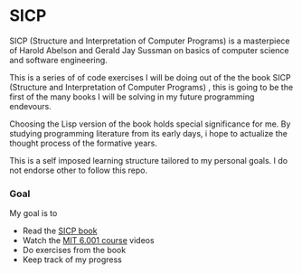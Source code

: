 # SICP

SICP (Structure and Interpretation of Computer Programs) is a masterpiece of
Harold Abelson and Gerald Jay Sussman on basics of computer science and software engineering.

This is a series of of code exercises I will be doing out of the the book SICP (Structure and Interpretation of Computer Programs) , this is going to be the first of the many books I will be solving in my future programming endevours.

Choosing the Lisp version of the book holds special significance for me. By studying programming literature from its early days, i hope to actualize the thought process of the formative years.

This is a self imposed learning structure tailored to my personal goals. I do not endorse other to follow this repo.

### Goal

My goal is to

  * Read the [SICP book](https://mitp-content-server.mit.edu/books/content/sectbyfn/books_pres_0/6515/sicp.zip/full-text/book/book.html)
  * Watch the [MIT 6.001 course](http://ocw.mit.edu/courses/electrical-engineering-and-computer-science/6-001-structure-and-interpretation-of-computer-programs-spring-2005/) videos
  * Do exercises from the book
  * Keep track of my progress
